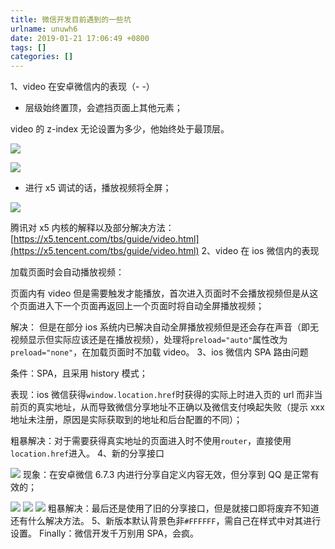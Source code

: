 ```yaml
---
title: 微信开发目前遇到的一些坑
urlname: unuwh6
date: 2019-01-21 17:06:49 +0800
tags: []
categories: []
---
```


1、video 在安卓微信内的表现（- -）

- 层级始终置顶，会遮挡页面上其他元素；

video 的 z-index 无论设置为多少，他始终处于最顶层。

![](https://cdn.nlark.com/yuque/0/2019/jpeg/250093/1548061614599-76110260-27cc-47bd-bb4c-ce56d38e8ab6.jpeg#align=left&display=inline&height=1291&originHeight=1920&originWidth=1080&size=0&width=726)

![](https://cdn.nlark.com/yuque/0/2019/jpeg/250093/1548061614505-6c5062ea-dc0c-48f3-a7c9-665bf67d30de.jpeg#align=left&display=inline&height=1326&originHeight=1920&originWidth=1080&size=0&width=746)

- 进行 x5 调试的话，播放视频将全屏；

![](https://cdn.nlark.com/yuque/0/2019/png/250093/1548061615110-c039680c-9765-4c56-bfb2-8f6fc70b10cc.png#align=left&display=inline&height=764&originHeight=764&originWidth=495&size=0&width=495)

腾讯对 x5 内核的解释以及部分解决方法：[https://x5.tencent.com/tbs/guide/video.html](https://x5.tencent.com/tbs/guide/video.html)
2、video 在 ios 微信内的表现

加载页面时会自动播放视频：

页面内有 video 但是需要触发才能播放，首次进入页面时不会播放视频但是从这个页面进入下一个页面再返回上一个页面时将自动全屏播放视频；

解决：
但是在部分 ios 系统内已解决自动全屏播放视频但是还会存在声音（即无视频显示但实际应该还是在播放视频），处理将`preload="auto"`属性改为`preload="none"`，在加载页面时不加载 video。
3、ios 微信内 SPA 路由问题

条件：SPA，且采用 history 模式；

表现：ios 微信获得`window.location.href`时获得的实际上时进入页的 url 而非当前页的真实地址，从而导致微信分享地址不正确以及微信支付唤起失败（提示 xxx 地址未注册，原因是实际获取到的地址和后台配置的不同）；

粗暴解决：对于需要获得真实地址的页面进入时不使用`router`，直接使用`location.href`进入。
4、新的分享接口

![](https://cdn.nlark.com/yuque/0/2019/png/250093/1548061614823-864a2252-1e4b-4079-915c-a9e2f130535b.png#align=left&display=inline&height=219&originHeight=219&originWidth=590&size=0&width=590)
现象：在安卓微信 6.7.3 内进行分享自定义内容无效，但分享到 QQ 是正常有效的；

![](https://cdn.nlark.com/yuque/0/2019/png/250093/1548061614768-1604b976-9905-47de-a3d1-1c65fd807d83.png#align=left&display=inline&height=120&originHeight=120&originWidth=374&size=0&width=374)
![](https://cdn.nlark.com/yuque/0/2019/png/250093/1548061614843-d734ac65-2d1c-4017-bea6-cffd7c93beaa.png#align=left&display=inline&height=114&originHeight=114&originWidth=257&size=0&width=257)
![](https://cdn.nlark.com/yuque/0/2019/png/250093/1548061614659-7aaa7dde-3938-43d1-98c8-c67d3bc9bab4.png#align=left&display=inline&height=178&originHeight=178&originWidth=361&size=0&width=361)
粗暴解决：最后还是使用了旧的分享接口，但是就接口即将废弃不知道还有什么解决方法。
5、新版本默认背景色非`#FFFFFF`，需自己在样式中对其进行设置。
Finally：微信开发千万别用 SPA，会疯。
